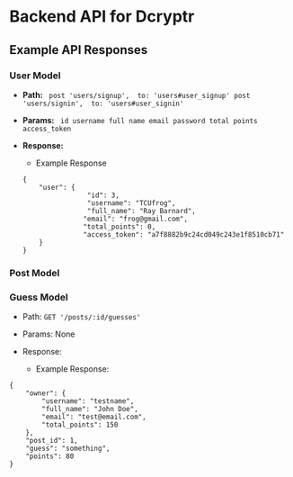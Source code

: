 # Backend API for Dcryptr

## Example API Responses

### User Model

* **Path:** ``` 
        post 'users/signup',  to: 'users#user_signup'
        post 'users/signin',  to: 'users#user_signin'
        ```

* **Params:** ``` 
	           id
	           username
	 		   full name
	 		   email
	 		   password
	 		   total points
	 		   access_token
	 		   ```

* **Response:**

 	- Example Response

    ```
	{
  		"user": {
    	            "id": 3,
    	            "username": "TCUfrog",
    	            "full_name": "Ray Barnard",
    	           "email": "frog@gmail.com",
    	           "total_points": 0,
    	           "access_token": "a7f8882b9c24cd049c243e1f8510cb71"
  		}
	}
	```


### Post Model

### Guess Model

* Path: `GET '/posts/:id/guesses'`
* Params: None

* Response:
	* Example Response:
```
{
	"owner": {
		"username": "testname",
		"full_name": "John Doe",
		"email": "test@email.com",
		"total_points": 150
	},
	"post_id": 1,
	"guess": "something",
	"points": 80
}
```
